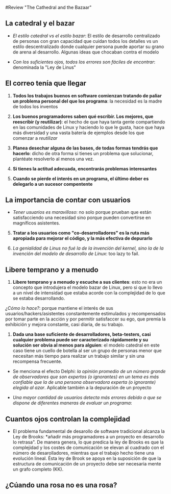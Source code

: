 #Review "The Cathedral and the Bazaar"

## La catedral y el bazar

- *El estilo catedral vs el estilo bazar*: El estilo de desarrollo centralizado de personas con gran capacidad que cuidan todos los detalles vs un estilo descentralizado donde cualquier persona puede aportar su grano de arena al desarrollo. Algunas ídeas que chocaban contra el modelo

- *Con los suficientes ojos, todos los errores son fáciles de encontrar*: denominada la "Ley de Linus"

## El correo tenía que llegar

1. **Todos los trabajos buenos en software comienzan tratando de paliar un
problema personal del que los programa**: la necesidad es la madre de todos los inventos

1. **Los buenos programadores saben qué escribir. Los mejores, que reescribir (y reutilizar)**: el hecho de que haya tanta gente compartiendo en las comunidades de Linux y haciendo lo que le gusta, hace que haya más diversidad y una vasta batería de ejemplos desde los que comenzar a *reutilizar*

2. **Planea desechar alguna de las bases, de todas formas tendrás que hacerlo**: dicho de otra forma si tienes un problema que solucionar, plantéate resolverlo al menos una vez.

3. **Si tienes la actitud adecuada, encontrarás problemas interesantes**

4. **Cuando se pierde el interés en un programa, el último deber es delegarlo a un sucesor compentente**

## La importancia de contar con usuarios

- *Tener usuarios es maravilloso*: no solo porque prueban que están satisfacciendo una necesidad sino porque pueden convertirse en magníficos asistentes.

5. **Tratar a los usuarios como "co-desarrolladores" es la ruta más apropiada para mejorar el código, y la más efectiva de depurarlo**

6. *La genialidad de Linus no fué la de la invención del kernel, sino la de la invención del modelo de desarrollo de Linux*: too lazy to fail.

## Libere temprano y a menudo

1. **Libere temprano y a menudo y escuche a sus clientes**: esto no era un concepto que introdujera el modelo bazar de Linux, pero si que lo llevo a un nivel de intensidad que estaba acorde con la complejidad de lo que se estaba desarrollando. 

*¿Cómo lo hace?*: porque mantiene el interés de sus usuarios/hackers/asistentes constantemente estimulados y recompensados por tomar parte en la acción y por permitir satisfaccer su ego, que premia la exhibición y mejora constante, casi diaria, de su trabajo.

1. **Dada una base suficiente de desarrolladores, beta-testers, casi cualquier problema puede ser caracterizado rápidamente y su solución ser obvia al menos para alguien**: el modelo catedral en este caso tiene un cuello de botella al ser un grupo de personas menor que necesitan más tiempo para realizar un trabajo similar y sin una recompensa frecuente.

- Se menciona el efecto Delphi: *la opinión promedio de un número grande de observadores que son expertos (o ignorantes) en un tema es más confiable que la de una persona observadora experta (o ignorante) elegida al azar*. Aplicable también a la depuración de un proyecto 

- *Una mayor cantidad de usuarios detecta más errores debido a que se dispone de diferentes maneras de evaluar un programa*: 

## Cuantos ojos controlan la complejidad

- El problema fundamental de desarollo de software tradicional alcanza la Ley de Brooks: *añadir más programadores a un proyecto en desarrollo lo retrasa". De manera genera, lo que predica la ley de Brooks es que la complejidad y los costes de comunicación se elevan al cuadrado con el número de desarolladores, mientras que el trabajo hecho tiene una evolución lineal. Ésta ley de Brook se apoya en la suposición de que la estructura de comunicación de un proyecto debe ser necesaria mente un grafo completo (KK).

## ¿Cúando una rosa no es una rosa?




